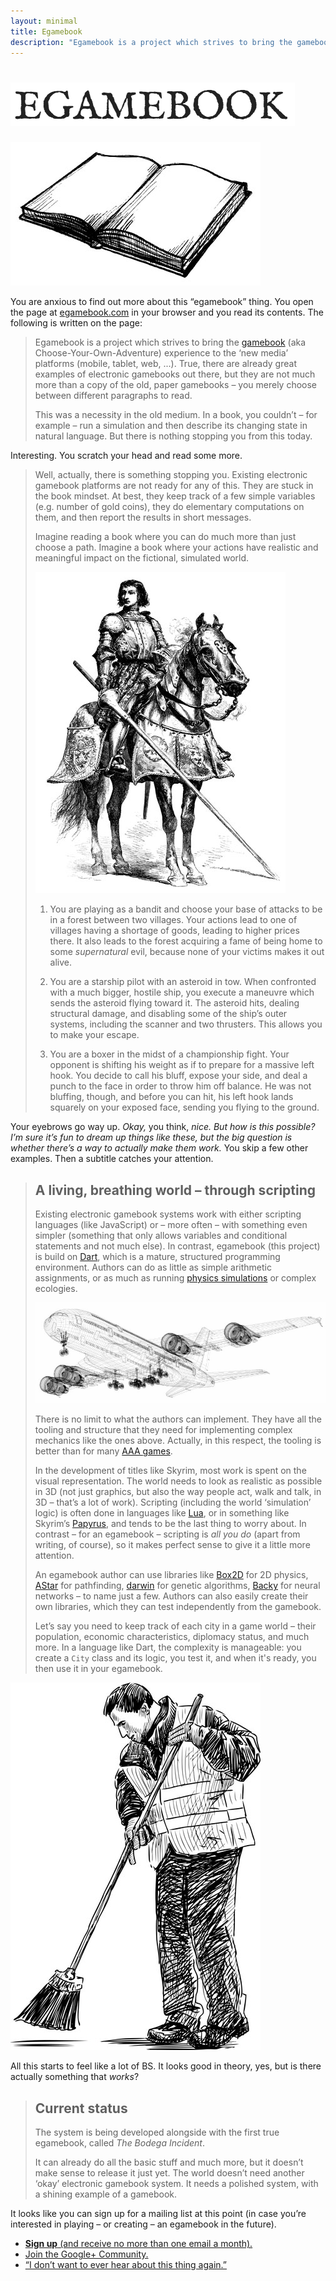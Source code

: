 ```yaml
---
layout: minimal
title: Egamebook
description: "Egamebook is a project which strives to bring the gamebook (aka Choose-Your-Own-Adventure) experience to the ‘new media’ platforms (mobile, tablet, web, ...) and to the 21st century."
---
```


<h1><img src="img/egamebook-title.png" alt="Egamebook" /></h1>
<img class="book" src="img/book-illustration.jpg" alt="Illustration of a book" />

<p>You are anxious to find out more about this “egamebook” thing. You open the page at <a href="http://www.egamebook.com/">egamebook.com</a> in your <script>var userAgent = navigator.userAgent; if (userAgent.indexOf("Chrome") !== -1) {document.write("Chrome ");} else if (userAgent.indexOf("Firefox") !== -1) {document.write("Firefox ");} else if (userAgent.indexOf("Opera") !== -1) {document.write("Opera ");} else if (userAgent.indexOf("MSIE") !== -1) {document.write("Internet Explorer ");} else if (userAgent.indexOf("Safari") !== -1) {document.write("Safari ");}</script>browser and you read its contents.  The following is written on the page:</p>

> Egamebook is a project which strives to bring the [gamebook][] (aka Choose-Your-Own-Adventure) experience to the ‘new media’ platforms (mobile, tablet, web, ...). True, there are already great examples of electronic gamebooks out there, but they are not much more than a copy of the old, paper gamebooks – you merely choose between different paragraphs to read.
>
> This was a necessity in the old medium. In a book, you couldn’t – for example – run a simulation and then describe its changing state in natural language. But there is nothing stopping you from this today.

Interesting. You scratch your head and read some more.

> Well, actually, there is something stopping you. Existing electronic gamebook platforms are not ready for any of this. They are stuck in the book mindset. At best, they keep track of a few simple variables (e.g. number of gold coins), they do elementary computations on them, and then report the results in short messages.
>
> Imagine reading a book where you can do much more than just choose a path. Imagine a book where your actions have realistic and meaningful impact on the fictional, simulated world.
>
> <img class="knight" src="img/knight-illustration.jpg" alt="Knight illustration" />
>
> 1. You are playing as a bandit and choose your base of attacks to be in a forest between two villages. Your actions lead to one of villages having a shortage of goods, leading to higher prices there. It also leads to the forest acquiring a fame of being home to some _supernatural_ evil, because none of your victims makes it out alive.
>
> 2. You are a starship pilot with an asteroid in tow. When confronted with a much bigger, hostile ship, you execute a maneuvre which sends the asteroid flying toward it. The asteroid hits, dealing structural damage, and disabling some of the ship’s outer systems, including the scanner and two thrusters. This allows you to make your escape.
>
> 3. You are a boxer in the midst of a championship fight. Your opponent is shifting his weight as if to prepare for a massive left hook. You decide to call his bluff, expose your side, and deal a punch to the face in order to throw him off balance. He was not bluffing, though, and before you can hit, his left hook lands squarely on your exposed face, sending you flying to the ground.

Your eyebrows go way up. _Okay,_ you think, _nice. But how is this possible? I’m sure it’s fun to dream up things like these, but the big question is whether there’s a way to actually make them work._ You skip a few other examples. Then a subtitle catches your attention.

> ## A living, breathing world – through scripting
>
> Existing electronic gamebook systems work with either scripting languages (like JavaScript) or – more often – with something even simpler (something that only allows variables and conditional statements and not much else). In contrast, egamebook (this project) is build on [Dart][], which is a mature, structured programming environment. Authors can do as little as simple arithmetic assignments, or as much as running [physics simulations][] or complex ecologies.
>
> ![Illustration of a plane](img/plane-illustration.jpg)
>
> There is no limit to what the authors can implement. They have all the tooling and structure that they need for implementing complex mechanics like the ones above. Actually, in this respect, the tooling is better than for many [AAA games][]. 
>
> In the development of titles like Skyrim, most work is spent on the visual representation. The world needs to look as realistic as possible in 3D (not just graphics, but also the way people act, walk and talk, in 3D – that’s a lot of work). Scripting (including the world ‘simulation’ logic) is often done in languages like [Lua][], or in something like Skyrim’s [Papyrus][], and tends to be the last thing to worry about. In contrast – for an egamebook – scripting is _all you do_ (apart from writing, of course), so it makes perfect sense to give it a little more attention.
>
> An egamebook author can use libraries like [Box2D] for 2D physics, [AStar][] for pathfinding, [darwin][] for genetic algorithms, [Backy][] for neural networks – to name just a few. Authors can also easily create their own libraries, which they can test independently from the gamebook.
>
> Let’s say you need to keep track of each city in a game world – their population, economic characteristics, diplomacy status, and much more. In a language like Dart, the complexity is manageable: you create a `City` class and its logic, you test it, and when it's ready, you then use it in your egamebook.

<img class="cleaner" src="img/cleaner-illustration.jpg" alt="Cleaner illustration" />

All this starts to feel like a lot of BS. It looks good in theory, yes, but is there actually something that _works_?

> ## Current status
>
> The system is being developed alongside with the first true egamebook, called _The Bodega Incident_.
>
> It can already do all the basic stuff and much more, but it doesn’t make sense to release it just yet. The world doesn’t need another ‘okay’ electronic gamebook system. It needs a polished system, with a shining example of a gamebook.

It looks like you can sign up for a mailing list at this point (in case you’re interested in playing – or creating – an egamebook in the future).

<ul class="choices">
	<li class="button preferred"><a href="signup.html"><strong>Sign up</strong> (and receive no more than one email a month).</a></li>
	<li class="button"><a href="https://plus.google.com/communities/117415708119099457420">Join the Google+ Community.</a></li>
	<li class="button"><a href="http://www.youtube.com/watch?v=oHg5SJYRHA0">“I don’t want to ever hear about this thing again.”</a></li>
</ul>

[egamebook]: http://www.egamebook.com
[gamebook]: http://en.wikipedia.org/wiki/Gamebook
[Dart]: http://www.dartlang.org/
[physics simulations]: https://plus.google.com/111783114889748547827/posts/Jguy38GJbsy
[AAA games]: http://en.wikipedia.org/wiki/AAA#Games
[Lua]: http://en.wikipedia.org/wiki/Lua_(programming_language)
[Papyrus]: http://www.creationkit.com/Papyrus_Introduction
[Box2D]: http://pub.dartlang.org/packages/box2d
[AStar]: http://pub.dartlang.org/packages/a_star
[darwin]: http://pub.dartlang.org/packages/darwin
[Backy]: http://pub.dartlang.org/packages/backy
[RickRoll]: http://www.youtube.com/watch?v=oHg5SJYRHA0

